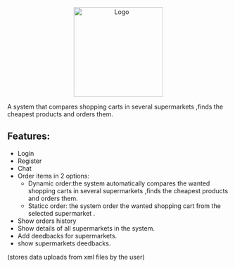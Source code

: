 <div align="center">

<img width="203" alt="Logo" src="https://user-images.githubusercontent.com/50530087/148424472-c007cdeb-c736-4b28-b182-3553338eebab.png">

</div>

A system that compares shopping carts in several supermarkets ,finds the cheapest products and orders them.

## Features:
- Login
- Register
- Chat
- Order items in 2 options:
  - Dynamic order:the system automatically compares the wanted shopping carts in several supermarkets ,finds the cheapest products and orders them.
  - Staticc order: the system order the wanted shopping cart from the selected supermarket .
- Show orders history
- Show details of all supermarkets in the system. 
- Add deedbacks for supermarkets. 
- show supermarkets deedbacks.

(stores data uploads from xml files by the user) 
